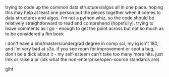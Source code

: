 trying to code up the common data structures/algos all in one place. hoping this may help at least one person put the pieces together when it comes to data structures and algos. i'm not a python whiz, so the code should be relatively straightforward to read and comprehend (hopefully). trying to leave comments as i go - enough to get the point across but not so much as to be considered a fkn book

i don't have a phd/masters/undergrad degree in comp sci, my iq isn't 180, and i'm very bad at s3x. if you see room for improvement or spot a bug, don't be a dick about it - my self-esteem can't take too many more hits. just lmk or raise a pr (idk what the non-enterprise/open-source standards are)

glhf